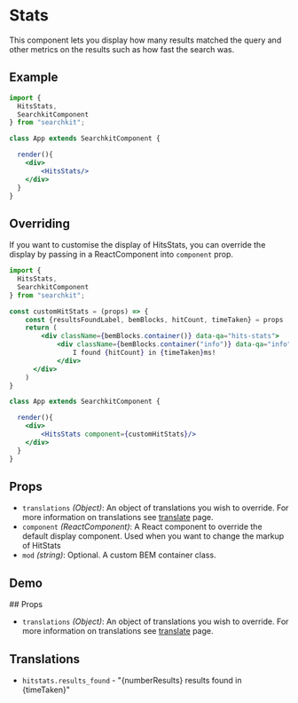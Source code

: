 # Stats
This component lets you display how many results matched the query and other metrics on the results such as how fast the search was.

## Example

```jsx
import {
  HitsStats,
  SearchkitComponent
} from "searchkit";

class App extends SearchkitComponent {

  render(){
    <div>
        <HitsStats/>
    </div>
  }
}
```

## Overriding
If you want to customise the display of HitsStats, you can override the display by passing in a ReactComponent into `component` prop.

```jsx
import {
  HitsStats,
  SearchkitComponent
} from "searchkit";

const customHitStats = (props) => {
	const {resultsFoundLabel, bemBlocks, hitCount, timeTaken} = props
	return (
		<div className={bemBlocks.container()} data-qa="hits-stats">
			<div className={bemBlocks.container("info")} data-qa="info">
				I found {hitCount} in {timeTaken}ms!
			</div>
	  </div>
	)
}

class App extends SearchkitComponent {

  render(){
    <div>
        <HitsStats component={customHitStats}/>
    </div>
  }
}
```

## Props
- `translations` *(Object)*: An object of translations you wish to override. For more information on translations see [translate](../../core/Translate.md) page.
- `component` *(ReactComponent)*: A React component to override the default display component. Used when you want to change the markup of HitStats
- `mod` *(string)*: Optional. A custom BEM container class.

## Demo
[](codepen://searchkit/PZWZbP?height=400&theme=0)

## Props
- `translations` *(Object)*: An object of translations you wish to override. For more information on translations see [translate](../../core/Translate.md) page.

## Translations
- `hitstats.results_found` - "{numberResults} results found in {timeTaken}"
